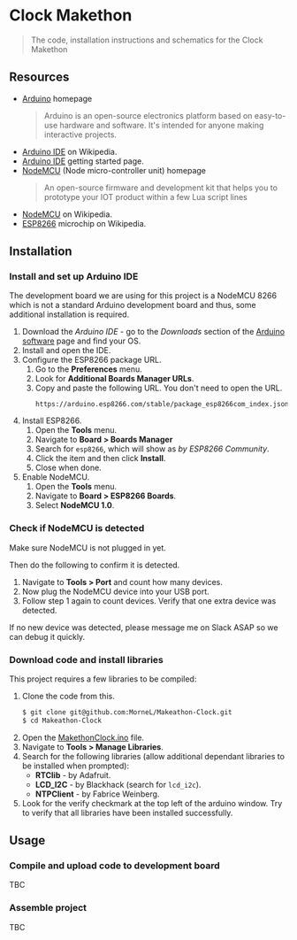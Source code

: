 # Clock Makethon
> The code, installation instructions and schematics for the Clock Makethon

## Resources

- [Arduino](https://www.arduino.cc/) homepage
    > Arduino is an open-source electronics platform based on easy-to-use hardware and software. It's intended for anyone making interactive projects.
- [Arduino IDE](https://en.wikipedia.org/wiki/Arduino_IDE) on Wikipedia.
- [Arduino IDE](https://www.arduino.cc/en/Guide) getting started page.
- [NodeMCU](https://www.nodemcu.com/index_cn.html) (Node micro-controller unit) homepage
    > An open-source firmware and development kit that helps you to prototype your IOT product within a few Lua script lines 
- [NodeMCU](https://en.wikipedia.org/wiki/NodeMCU) on Wikipedia.
- [ESP8266](https://en.wikipedia.org/wiki/ESP8266) microchip on Wikipedia.

## Installation

### Install and set up Arduino IDE

The development board we are using for this project is a NodeMCU 8266 which is not a standard Arduino development board and thus, some additional installation is required.

1. Download the _Arduino IDE_ - go to the _Downloads_ section of the [Arduino software](https://www.arduino.cc/en/software) page and find your OS.
1. Install and open the IDE.
1. Configure the ESP8266 package URL.
    1. Go to the **Preferences** menu.
    1. Look for **Additional Boards Manager URLs**.
    1. Copy and paste the following URL. You don't need to open the URL.
        ```
        https://arduino.esp8266.com/stable/package_esp8266com_index.json
        ```
1. Install ESP8266.
    1. Open the **Tools** menu.
    1. Navigate to **Board > Boards Manager**
    1. Search for `esp8266`, which will show as _by ESP8266 Community_.
    1. Click the item and then click **Install**. 
    1. Close when done. 
1. Enable NodeMCU.
    1. Open the **Tools** menu.
    1. Navigate to **Board > ESP8266 Boards**.
    1. Select **NodeMCU 1.0**.

### Check if NodeMCU is detected

Make sure NodeMCU is not plugged in yet.

Then do the following to confirm it is detected.

1. Navigate to **Tools > Port** and count how many devices.
1. Now plug the NodeMCU device into your USB port.
1. Follow step 1 again to count devices. Verify that one extra device was detected.

If no new device was detected, please message me on Slack ASAP so we can debug it quickly.

### Download code and install libraries

This project requires a few libraries to be compiled:

1. Clone the code from this.
    ```sh
    $ git clone git@github.com:MorneL/Makeathon-Clock.git
    $ cd Makeathon-Clock
    ````
1. Open the [MakethonClock.ino](/MakethonClock/MakethonClock.ino) file.
1. Navigate to **Tools > Manage Libraries**.
1. Search for the following libraries (allow additional dependant libraries to be installed when prompted):
    * **RTClib** - by Adafruit.
    * **LCD_I2C** - by Blackhack (search for `lcd_i2c`).
    * **NTPClient** - by Fabrice Weinberg.
5. Look for the verify checkmark at the top left of the arduino window. Try to verify that all libraries have been installed successfully.

## Usage

### Compile and upload code to development board

TBC

### Assemble project

TBC
